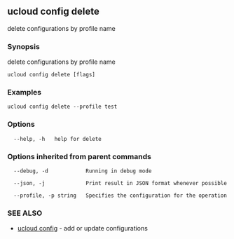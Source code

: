 ## ucloud config delete

delete configurations by profile name

### Synopsis

delete configurations by profile name

```
ucloud config delete [flags]
```

### Examples

```
ucloud config delete --profile test
```

### Options

```
  --help, -h   help for delete 

```

### Options inherited from parent commands

```
  --debug, -d            Running in debug mode 

  --json, -j             Print result in JSON format whenever possible 

  --profile, -p string   Specifies the configuration for the operation 

```

### SEE ALSO

* [ucloud config](cli/cmd/ucloud/config)	 - add or update configurations


